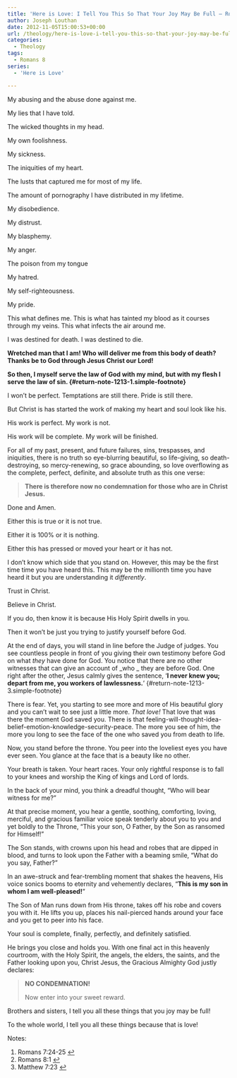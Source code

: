 ```yaml
---
title: 'Here is Love: I Tell You This So That Your Joy May Be Full – Romans 8:1'
author: Joseph Louthan
date: 2012-11-05T15:00:53+00:00
url: /theology/here-is-love-i-tell-you-this-so-that-your-joy-may-be-full-romans-81/
categories:
  - Theology
tags:
  - Romans 8
series:
  - 'Here is Love'

---
```

My abusing and the abuse done against me.

My lies that I have told.

The wicked thoughts in my head.

My own foolishness.

My sickness.

The iniquities of my heart.

The lusts that captured me for most of my life.

The amount of pornography I have distributed in my lifetime.

My disobedience.

My distrust.

My blasphemy.

My anger.

The poison from my tongue

My hatred.

My self-righteousness.

My pride.

This what defines me. This is what has tainted my blood as it courses through my veins. This what infects the air around me.

I was destined for death. I was destined to die.

**Wretched man that I am! Who will deliver me from this body of death? Thanks be to God through Jesus Christ our Lord!** 

**So then, I myself serve the law of God with my mind, but with my flesh I serve the law of sin. [][2]{#return-note-1213-1.simple-footnote}**

I won’t be perfect. Temptations are still there. Pride is still there.

But Christ is has started the work of making my heart and soul look like his.

His work is perfect. My work is not.

His work will be complete. My work will be finished.

For all of my past, present, and future failures, sins, trespasses, and iniquities, there is no truth so eye-blurring beautiful, so life-giving, so death-destroying, so mercy-renewing, so grace abounding, so love overflowing as the complete, perfect, definite, and absolute truth as this one verse:

> <p style="text-align: left;">
>   <strong>There is therefore now no condemnation for those who are in Christ Jesus. <a class="simple-footnote" title="Romans 8:1" id="return-note-1213-2" href="#note-1213-2"></a></strong>
> </p>

Done and Amen.

Either this is true or it is not true.

Either it is 100% or it is nothing.

Either this has pressed or moved your heart or it has not.

I don&#8217;t know which side that you stand on. However, this may be the first time time you have heard this. This may be the millionth time you have heard it but you are understanding it _differently_.

Trust in Christ.

Believe in Christ.

If you do, then know it is because His Holy Spirit dwells in you.

Then it won&#8217;t be just you trying to justify yourself before God.

At the end of days, you will stand in line before the Judge of judges. You see countless people in front of you giving their own testimony before God on what _they_ have done for God. You notice that there are no other witnesses that can give an account of _who _ they are before God. One right after the other, Jesus calmly gives the sentence, &#8216;**I never knew you; depart from me, you workers of lawlessness.**’ [][3]{#return-note-1213-3.simple-footnote}

There is fear. Yet, you starting to see more and more of His beautiful glory and you can&#8217;t wait to see just a little more. _That love!_ That love that was there the moment God saved you. There is that feeling-will-thought-idea-belief-emotion-knowledge-security-peace. The more you see of him, the more you long to see the face of the one who saved you from death to life.

Now, you stand before the throne. You peer into the loveliest eyes you have ever seen. You glance at the face that is a beauty like no other.

Your breath is taken. Your heart races. Your only rightful response is to fall to your knees and worship the King of kings and Lord of lords.

In the back of your mind, you think a dreadful thought, &#8220;Who will bear witness for me?&#8221;

At that precise moment, you hear a gentle, soothing, comforting, loving, merciful, and gracious familiar voice speak tenderly about you to you and yet boldly to the Throne, &#8220;This your son, O Father, by the Son as ransomed for Himself!&#8221;

The Son stands, with crowns upon his head and robes that are dipped in blood, and turns to look upon the Father with a beaming smile, &#8220;What do you say, Father?&#8221;

In an awe-struck and fear-trembling moment that shakes the heavens, His voice sonics booms to eternity and vehemently declares, &#8220;**This is my son in whom I am well-pleased!**&#8221;

The Son of Man runs down from His throne, takes off his robe and covers you with it. He lifts you up, places his nail-pierced hands around your face and you get to peer into his face.

Your soul is complete, finally, perfectly, and definitely satisfied.

He brings you close and holds you. With one final act in this heavenly courtroom, with the Holy Spirit, the angels, the elders, the saints, and the Father looking upon you, Christ Jesus, the Gracious Almighty God justly declares:

> **NO CONDEMNATION!**
> 
> Now enter into your sweet reward.

Brothers and sisters, I tell you all these things that you joy may be full!

To the whole world, I tell you all these things because that is love!

<div class="simple-footnotes">
  <p class="notes">
    Notes:
  </p>
  
  <ol>
    <li id="note-1213-1">
      Romans 7:24-25 <a href="#return-note-1213-1">&#8617;</a>
    </li>
    <li id="note-1213-2">
      Romans 8:1 <a href="#return-note-1213-2">&#8617;</a>
    </li>
    <li id="note-1213-3">
      Matthew 7:23 <a href="#return-note-1213-3">&#8617;</a>
    </li>
  </ol>
</div>

 [1]: https://i0.wp.com/theologic.us/wp-content/uploads/2012/11/cross-backlit-x2.jpg
 [2]: #note-1213-1 "Romans 7:24-25"
 [3]: #note-1213-3 "Matthew 7:23"
